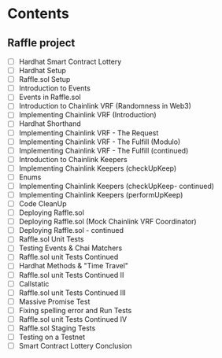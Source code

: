 # Contents
## Raffle project
- [ ] Hardhat Smart Contract Lottery
- [ ] Hardhat Setup
- [ ] Raffle.sol Setup
- [ ] Introduction to Events
- [ ] Events in Raffle.sol
- [ ] Introduction to Chainlink VRF (Randomness in Web3)
- [ ] Implementing Chainlink VRF (Introduction)
- [ ] Hardhat Shorthand
- [ ] Implementing Chainlink VRF - The Request
- [ ] Implementing Chainlink VRF - The Fulfill (Modulo)
- [ ] Implementing Chainlink VRF - The Fulfill (continued)
- [ ] Introduction to Chainlink Keepers
- [ ] Implementing Chainlink Keepers (checkUpKeep)
- [ ] Enums
- [ ] Implementing Chainlink Keepers (checkUpKeep- continued)
- [ ] Implementing Chainlink Keepers (performUpKeep)
- [ ] Code CleanUp
- [ ] Deploying Raffle.sol
- [ ] Deploying Raffle.sol (Mock Chainlink VRF Coordinator)
- [ ] Deploying Raffle.sol - continued
- [ ] Raffle.sol Unit Tests
- [ ] Testing Events & Chai Matchers
- [ ] Raffle.sol unit Tests Continued
- [ ] Hardhat Methods & "Time Travel"
- [ ] Raffle.sol unit Tests Continued II
- [ ] Callstatic
- [ ] Raffle.sol unit Tests Continued III
- [ ] Massive Promise Test
- [ ] Fixing spelling error and Run Tests
- [ ] Raffle.sol unit Tests  Continued IV
- [ ] Raffle.sol Staging Tests
- [ ] Testing on a Testnet
- [ ] Smart Contract Lottery Conclusion